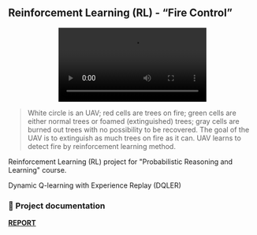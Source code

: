 ## Reinforcement Learning (RL) - “Fire Control”

<div align="center">
  <video src="https://github.com/mms-ngl/prl-rl/assets/150866036/d89aa44c-872c-4c60-90df-e954e40639c7" />
</div>     
    
> White circle is an UAV; red cells are trees on fire; green cells are either normal trees or foamed (extinguished) trees; gray cells are burned out trees with no possibility to be recovered. The goal of the UAV is to extinguish as much trees on fire as it can. UAV learns to detect fire by reinforcement learning method.

Reinforcement Learning (RL) project for "Probabilistic Reasoning and Learning" course.

Dynamic Q-learning with Experience Replay (DQLER)

### 📝 Project documentation

[**REPORT**](https://github.com/mms-ngl/prl-rl/blob/main/report.pdf)
